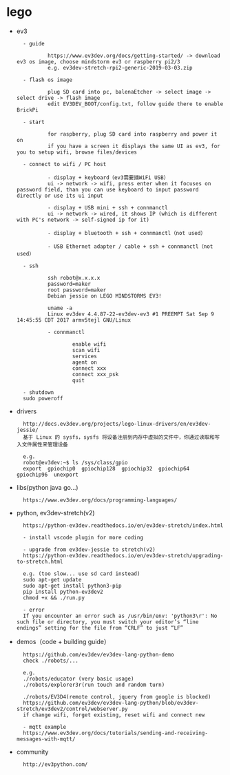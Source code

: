 # lego

- ev3

        - guide
        
                https://www.ev3dev.org/docs/getting-started/ -> download ev3 os image, choose mindstorm ev3 or raspberry pi2/3
                e.g. ev3dev-stretch-rpi2-generic-2019-03-03.zip

        - flash os image
        
                plug SD card into pc, balenaEtcher -> select image -> select drive -> flash image
                edit EV3DEV_BOOT/config.txt, follow guide there to enable BrickPi

        - start

                for raspberry, plug SD card into raspberry and power it on
                if you have a screen it displays the same UI as ev3, for you to setup wifi, browse files/devices

        - connect to wifi / PC host

                - display + keyboard（ev3需要插WiFi USB）
                ui -> network -> wifi, press enter when it focuses on password field, than you can use keyboard to input password directly or use its ui input

                - display + USB mini + ssh + connmanctl
                ui -> network -> wired, it shows IP (which is different with PC's network -> self-signed ip for it)

                - display + bluetooth + ssh + connmanctl（not used）

                - USB Ethernet adapter / cable + ssh + connmanctl（not used）

        - ssh

                ssh robot@x.x.x.x
                password=maker
                root password=maker
                Debian jessie on LEGO MINDSTORMS EV3!

                uname -a
                Linux ev3dev 4.4.87-22-ev3dev-ev3 #1 PREEMPT Sat Sep 9 14:45:55 CDT 2017 armv5tejl GNU/Linux

                - connmanctl

                        enable wifi
                        scan wifi
                        services
                        agent on
                        connect xxx
                        connect xxx_psk
                        quit
                
        - shutdown
        sudo poweroff

- drivers

        http://docs.ev3dev.org/projects/lego-linux-drivers/en/ev3dev-jessie/
        基于 Linux 的 sysfs，sysfs 将设备注册到内存中虚拟的文件中，你通过读取和写入文件属性来管理设备
        
        e.g.
        robot@ev3dev:~$ ls /sys/class/gpio
        export  gpiochip0  gpiochip128  gpiochip32  gpiochip64  gpiochip96  unexport

- libs(python java go...)

        https://www.ev3dev.org/docs/programming-languages/

- python, ev3dev-stretch(v2)

        https://python-ev3dev.readthedocs.io/en/ev3dev-stretch/index.html

        - install vscode plugin for more coding
        
        - upgrade from ev3dev-jessie to stretch(v2)
        https://python-ev3dev.readthedocs.io/en/ev3dev-stretch/upgrading-to-stretch.html
        
        e.g. (too slow... use sd card instead) 
        sudo apt-get update
        sudo apt-get install python3-pip
        pip install python-ev3dev2
        chmod +x && ./run.py

        - error
        If you encounter an error such as /usr/bin/env: 'python3\r': No such file or directory, you must switch your editor’s “line endings” setting for the file from “CRLF” to just “LF”

- demos（code + building guide）

        https://github.com/ev3dev/ev3dev-lang-python-demo
        check ./robots/...
        
        e.g.
        ./robots/educator (very basic usage)
        ./robots/explorer3r(run touch and random turn)

        ./robots/EV3D4(remote control, jquery from google is blocked)
        https://github.com/ev3dev/ev3dev-lang-python/blob/ev3dev-stretch/ev3dev2/control/webserver.py
        if change wifi, forget existing, reset wifi and connect new

        - mqtt example
        https://www.ev3dev.org/docs/tutorials/sending-and-receiving-messages-with-mqtt/

- community

        http://ev3python.com/
